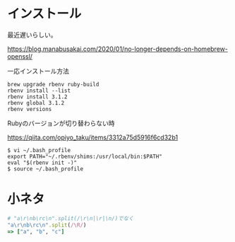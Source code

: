 # インストール

最近遅いらしい。

https://blog.manabusakai.com/2020/01/no-longer-depends-on-homebrew-openssl/

一応インストール方法

```
brew upgrade rbenv ruby-build
rbenv install --list
rbenv install 3.1.2
rbenv global 3.1.2
rbenv versions
```

Rubyのバージョンが切り替わらない時

https://qiita.com/opiyo_taku/items/3312a75d5916f6cd32b1

```
$ vi ~/.bash_profile
export PATH="~/.rbenv/shims:/usr/local/bin:$PATH"
eval "$(rbenv init -)"
$ source ~/.bash_profile
```


# 小ネタ

```Ruby
# "a\r\nb\rc\n".split(/\r\n|\r|\n/)でなく
"a\r\nb\rc\n".split(/\R/)
=> ["a", "b", "c"]
```
